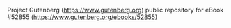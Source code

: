 Project Gutenberg (https://www.gutenberg.org) public repository for
eBook #52855 (https://www.gutenberg.org/ebooks/52855)
